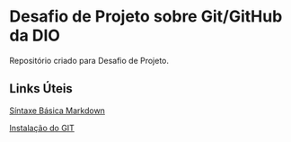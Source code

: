 # Desafio de Projeto sobre Git/GitHub da DIO
Repositório criado para Desafio de Projeto.

## Links Úteis
[Síntaxe Básica Markdown](https://www.markdownguide.org/basic-syntax/)

[Instalação do GIT](https://git-scm.com/book/pt-br/v2/Come%C3%A7ando-Instalando-o-Git)


